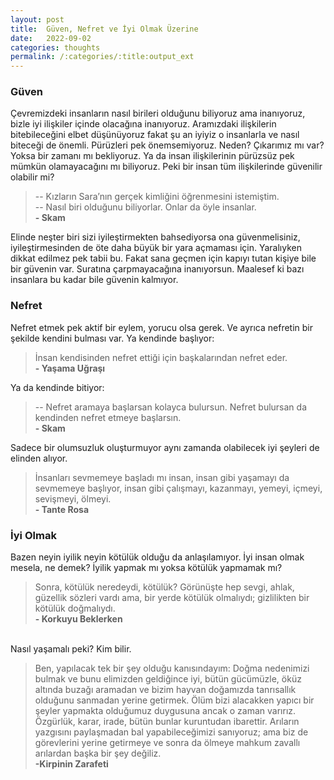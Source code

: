 ```yaml
---
layout: post
title:  Güven, Nefret ve İyi Olmak Üzerine
date:   2022-09-02
categories: thoughts
permalink: /:categories/:title:output_ext
---
```


### Güven
Çevremizdeki insanların nasıl birileri olduğunu biliyoruz ama inanıyoruz, bizle iyi ilişkiler içinde olacağına inanıyoruz. Aramızdaki ilişkilerin bitebileceğini elbet düşünüyoruz fakat şu an iyiyiz o insanlarla ve nasıl biteceği de önemli. Pürüzleri pek önemsemiyoruz. Neden? Çıkarımız mı var? Yoksa bir zamanı mı bekliyoruz. Ya da insan ilişkilerinin pürüzsüz pek mümkün olamayacağını mı biliyoruz. Peki bir insan tüm ilişkilerinde güvenilir olabilir mi?

> -- Kızların Sara’nın gerçek kimliğini öğrenmesini istemiştim.<br> -- Nasıl biri olduğunu biliyorlar. Onlar da öyle insanlar.<br> **- Skam**

Elinde neşter biri sizi iyileştirmekten bahsediyorsa ona güvenmelisiniz, iyileştirmesinden de öte daha büyük bir yara açmaması için. Yaralıyken dikkat edilmez pek tabii bu. Fakat sana geçmen için kapıyı tutan kişiye bile bir güvenin var. Suratına çarpmayacağına inanıyorsun. Maalesef ki bazı insanlara bu kadar bile güvenin kalmıyor.

### Nefret
Nefret etmek pek aktif bir eylem, yorucu olsa gerek. Ve ayrıca nefretin bir şekilde kendini bulması var. Ya kendinde başlıyor:

> İnsan kendisinden nefret ettiği için başkalarından nefret eder.<br>**- Yaşama Uğraşı**

Ya da kendinde bitiyor:

> -- Nefret aramaya başlarsan kolayca bulursun. Nefret bulursan da kendinden nefret etmeye başlarsın.<br>**- Skam**

Sadece bir olumsuzluk oluşturmuyor aynı zamanda olabilecek iyi şeyleri de elinden alıyor.

> İnsanları sevmemeye başladı mı insan, insan gibi yaşamayı da sevmemeye başlıyor, insan gibi çalışmayı, kazanmayı, yemeyi, içmeyi, sevişmeyi, ölmeyi.<br>**- Tante Rosa**

### İyi Olmak

Bazen neyin iyilik neyin kötülük olduğu da anlaşılamıyor. İyi insan olmak mesela, ne demek? İyilik yapmak mı yoksa kötülük yapmamak mı?

> Sonra, kötülük neredeydi, kötülük? Görünüşte hep sevgi, ahlak, güzellik sözleri vardı ama, bir yerde kötülük olmalıydı; gizlilikten bir kötülük doğmalıydı.<br>**- Korkuyu Beklerken**

<br>Nasıl yaşamalı peki? Kim bilir.

> Ben, yapılacak tek bir şey olduğu kanısındayım: Doğma nedenimizi bulmak ve bunu elimizden geldiğince iyi, bütün gücümüzle, öküz altında buzağı aramadan ve bizim hayvan doğamızda tanrısallık olduğunu sanmadan yerine getirmek. Ölüm bizi alacakken yapıcı bir şeyler yapmakta olduğumuz duygusuna ancak o zaman varırız. Özgürlük, karar, irade, bütün bunlar kuruntudan ibarettir. Arıların yazgısını paylaşmadan bal yapabileceğimizi sanıyoruz; ama biz de görevlerini yerine getirmeye ve sonra da ölmeye mahkum zavallı arılardan başka bir şey değiliz.<br>**-Kirpinin Zarafeti**

